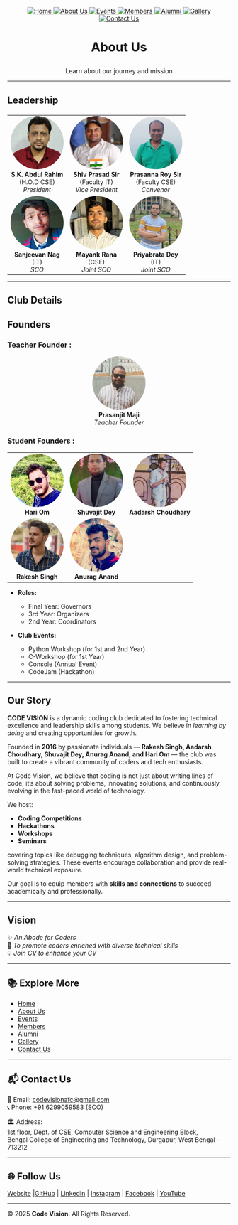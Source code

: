 <!-- | [Home](./README.md) | [About Us](AboutUs.md) | [Events](Events.md) | [Members](Members.md) | [Alumni](Alumni.md) | [Gallery](Gallery.md) | [Contact Us](ContactUs.md) |
|------------------------|------------------------|---------------------|-----------------------|---------------------|-----------------------|----------------------------| -->
<p align="center" width="100%">
  <a href="../README.md">
    <img src="https://img.shields.io/badge/Home-FF0000?style=for-the-badge" alt="Home"/>
  </a>
  <a href="../pages/ABOUT.md">
    <img src="https://img.shields.io/badge/About%20Us-FF0000?style=for-the-badge" alt="About Us"/>
  </a>
  <a href="Events.md">
    <img src="https://img.shields.io/badge/Events-FF0000?style=for-the-badge" alt="Events"/>
  </a>
  <a href="Members.md">
    <img src="https://img.shields.io/badge/Members-FF0000?style=for-the-badge" alt="Members"/>
  </a>
  <a href="Alumni.md">
    <img src="https://img.shields.io/badge/Alumni-FF0000?style=for-the-badge" alt="Alumni"/>
  </a>
  <a href="Gallery.md">
    <img src="https://img.shields.io/badge/Gallery-FF0000?style=for-the-badge" alt="Gallery"/>
  </a>
  <a href="ContactUs.md">
    <img src="https://img.shields.io/badge/Contact%20Us-FF0000?style=for-the-badge" alt="Contact Us"/>
  </a>
</p>



# <p align="center">About Us</p>
 <p align="center">Learn about our journey and mission</p>  

---

## <p>Leadership</p>  

<table align="center">
  <tr>
    <td align="center">
      <img src="../assets/leaders/President.jpg" alt="President" style="border-radius:50%; width:120px; height:120px;"><br>
      <b>S.K. Abdul Rahim</b><br>(H.O.D CSE)<br><i>President</i>
    </td>
    <td align="center">
      <img src="../assets/leaders/Vice-President.jpg" alt="Vice President" style="border-radius:50%; width:120px; height:120px;"><br>
      <b>Shiv Prasad Sir</b><br>(Faculty IT)<br><i>Vice President</i>
    </td>
    <td align="center">
      <img src="../assets/leaders/Convenor.jpg" alt="Convenor" style="border-radius:50%; width:120px; height:120px;"><br>
      <b>Prasanna Roy Sir</b><br>(Faculty CSE)<br><i>Convenor</i>
    </td>
  </tr>
  <tr>
    <td align="center">
      <img src="../assets/leaders/SCO.jpg" alt="SCO" style="border-radius:50%; width:120px; height:120px;"><br>
      <b>Sanjeevan Nag</b><br>(IT)<br><i>SCO</i>
    </td>
    <td align="center">
      <img src="../assets/leaders/Joint-SCO-1.jpg" alt="Joint SCO" style="border-radius:50%; width:120px; height:120px;"><br>
      <b>Mayank Rana</b><br>(CSE)<br><i>Joint SCO</i>
    </td>
    <td align="center">
      <img src="../assets/leaders/Joint-SCO-2.jpg" alt="Joint SCO" style="border-radius:50%; width:120px; height:120px;"><br>
      <b>Priyabrata Dey</b><br>(IT)<br><i>Joint SCO</i>
    </td>
  </tr>
</table>

---

## Club Details  

## <p>Founders</p>  

### <p>Teacher Founder :</p>  

<p align="center">
  <img src="../assets/founder/Prasanjit_Maji.jpg" alt="Teacher Founder" style="border-radius:50%; width:120px; height:120px;"><br>
  <b>Prasanjit Maji</b><br><i>Teacher Founder</i>
</p>

### <p>Student Founders :</p>  

<table align="center">
  <tr>
    <td align="center">
      <img src="../assets/founder/hari_om.jpg" alt="Hari Om" style="border-radius:50%; width:120px; height:120px;"><br>
      <b>Hari Om</b>
    </td>
    <td align="center">
      <img src="../assets/founder/shuvajit_dey.jpg" alt="Shuvajit Dey" style="border-radius:50%; width:120px; height:120px;"><br>
      <b>Shuvajit Dey</b>
    </td>
    <td align="center">
      <img src="../assets/founder/adarsh_choudhury.jpg" alt="Aadarsh Choudhary" style="border-radius:50%; width:120px; height:120px;"><br>
      <b>Aadarsh Choudhary</b>
    </td>
  </tr>
  <tr>
    <td align="center">
      <img src="../assets/founder/rakesh_singh.jpg" alt="Rakesh Singh" style="border-radius:50%; width:120px; height:120px;"><br>
      <b>Rakesh Singh</b>
    </td>
    <td align="center">
      <img src="../assets/founder/anurag_anand.jpg" alt="Anurag Anand" style="border-radius:50%; width:120px; height:120px;"><br>
      <b>Anurag Anand</b>
    </td>
  </tr>
</table>

- **Roles:**  
  - Final Year: Governors  
  - 3rd Year: Organizers  
  - 2nd Year: Coordinators  

- **Club Events:**  
  - Python Workshop (for 1st and 2nd Year)  
  - C-Workshop (for 1st Year)  
  - Console (Annual Event)  
  - CodeJam (Hackathon)  

---

## Our Story  

**CODE VISION** is a dynamic coding club dedicated to fostering technical excellence and leadership skills among students. We believe in *learning by doing* and creating opportunities for growth.  

Founded in **2016** by passionate individuals — **Rakesh Singh, Aadarsh Choudhary, Shuvajit Dey, Anurag Anand, and Hari Om** — the club was built to create a vibrant community of coders and tech enthusiasts.  

At Code Vision, we believe that coding is not just about writing lines of code; it’s about solving problems, innovating solutions, and continuously evolving in the fast-paced world of technology.  

We host:  
- **Coding Competitions**  
- **Hackathons**  
- **Workshops**  
- **Seminars**  

covering topics like debugging techniques, algorithm design, and problem-solving strategies. These events encourage collaboration and provide real-world technical exposure.  

Our goal is to equip members with **skills and connections** to succeed academically and professionally.  

---

## Vision  

✨ *An Abode for Coders*  
📌 *To promote coders enriched with diverse technical skills*  
💡 *Join CV to enhance your CV*  

---

## 📚 Explore More
- [Home](../README.md)  
- [About Us](../pages/ABOUT.md)  
- [Events](Events.md)  
- [Members](Members.md)  
- [Alumni](Alumni.md)  
- [Gallery](Gallery.md)  
- [Contact Us](ContactUs.md)  

---

## 📬 Contact Us
📧 Email: [codevisionafc@gmail.com](mailto:codevisionafc@gmail.com)  
📞 Phone: +91 6299059583 (SCO)  

🏛️ Address:  
1st floor, Dept. of CSE, Computer Science and Engineering Block,  
Bengal College of Engineering and Technology, Durgapur, West Bengal - 713212  

---

## 🌐 Follow Us

[Website]( https://codevision-bcet.web.app/) |[GitHub](https://github.com/Code-Vision-BCET-organisation ) | [LinkedIn](https://www.linkedin.com/company/codevision-bcet) | [Instagram](https://www.instagram.com/codevisionbcet/) | [Facebook](https://www.facebook.com/cv.bcet/) | [YouTube](http://www.youtube.com/@codevisionbcet )  

---

© 2025 **Code Vision**. All Rights Reserved.  

